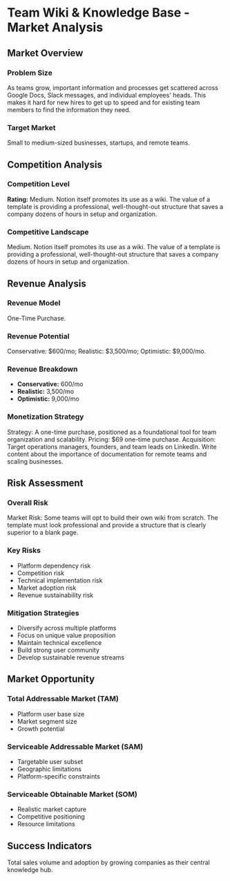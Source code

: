 # Team Wiki & Knowledge Base - Market Analysis

## Market Overview

### Problem Size
As teams grow, important information and processes get scattered across Google Docs, Slack messages, and individual employees' heads. This makes it hard for new hires to get up to speed and for existing team members to find the information they need.

### Target Market
Small to medium-sized businesses, startups, and remote teams.

## Competition Analysis

### Competition Level
**Rating:** Medium. Notion itself promotes its use as a wiki. The value of a template is providing a professional, well-thought-out structure that saves a company dozens of hours in setup and organization.

### Competitive Landscape
Medium. Notion itself promotes its use as a wiki. The value of a template is providing a professional, well-thought-out structure that saves a company dozens of hours in setup and organization.

## Revenue Analysis

### Revenue Model
One-Time Purchase.

### Revenue Potential
Conservative: $600/mo; Realistic: $3,500/mo; Optimistic: $9,000/mo.

### Revenue Breakdown
- **Conservative:** 600/mo
- **Realistic:** 3,500/mo
- **Optimistic:** 9,000/mo

### Monetization Strategy
Strategy: A one-time purchase, positioned as a foundational tool for team organization and scalability. Pricing: $69 one-time purchase. Acquisition: Target operations managers, founders, and team leads on LinkedIn. Write content about the importance of documentation for remote teams and scaling businesses.

## Risk Assessment

### Overall Risk
Market Risk: Some teams will opt to build their own wiki from scratch. The template must look professional and provide a structure that is clearly superior to a blank page.

### Key Risks
- Platform dependency risk
- Competition risk
- Technical implementation risk
- Market adoption risk
- Revenue sustainability risk

### Mitigation Strategies
- Diversify across multiple platforms
- Focus on unique value proposition
- Maintain technical excellence
- Build strong user community
- Develop sustainable revenue streams

## Market Opportunity

### Total Addressable Market (TAM)
- Platform user base size
- Market segment size
- Growth potential

### Serviceable Addressable Market (SAM)
- Targetable user subset
- Geographic limitations
- Platform-specific constraints

### Serviceable Obtainable Market (SOM)
- Realistic market capture
- Competitive positioning
- Resource limitations

## Success Indicators
Total sales volume and adoption by growing companies as their central knowledge hub.
